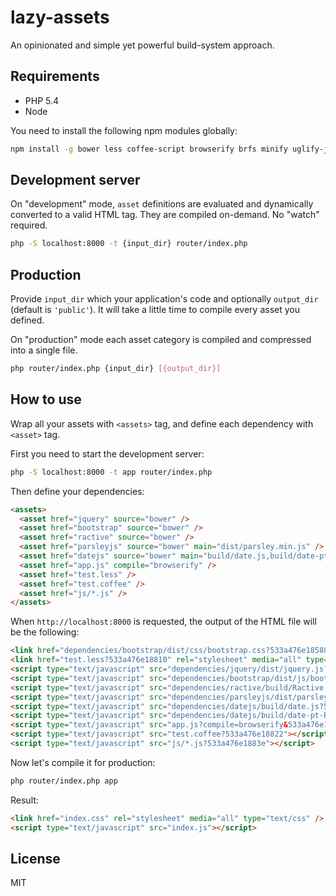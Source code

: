 lazy-assets
===

An opinionated and simple yet powerful build-system approach.

Requirements
---

- PHP 5.4
- Node

You need to install the following npm modules globally:

```bash
npm install -g bower less coffee-script browserify brfs minify uglify-js
```

Development server
---

On "development" mode, `asset` definitions are evaluated and dynamically
converted to a valid HTML tag. They are compiled on-demand. No "watch"
required.

```bash
php -S localhost:8000 -t {input_dir} router/index.php
```

Production
---

Provide `input_dir` which your application's code and optionally `output_dir`
(default is `'public'`). It will take a little time to compile every asset
you defined.

On "production" mode each asset category is compiled and compressed into a
single file.

```bash
php router/index.php {input_dir} [{output_dir}]
```

How to use
---

Wrap all your assets with `<assets>` tag, and define each dependency with
`<asset>` tag.

First you need to start the development server:

```bash
php -S localhost:8000 -t app router/index.php
```

Then define your dependencies:

```html
<assets>
  <asset href="jquery" source="bower" />
  <asset href="bootstrap" source="bower" />
  <asset href="ractive" source="bower" />
  <asset href="parsleyjs" source="bower" main="dist/parsley.min.js" />
  <asset href="datejs" source="bower" main="build/date.js,build/date-pt-BR.js" />
  <asset href="app.js" compile="browserify" />
  <asset href="test.less" />
  <asset href="test.coffee" />
  <asset href="js/*.js" />
</assets>
```

When `http://localhost:8000` is requested, the output of the HTML file will be
the following:

```html
<link href="dependencies/bootstrap/dist/css/bootstrap.css?533a476e18588" rel="stylesheet" media="all" type="text/css" />
<link href="test.less?533a476e18810" rel="stylesheet" media="all" type="text/css" />
<script type="text/javascript" src="dependencies/jquery/dist/jquery.js?533a476e184a3"></script>
<script type="text/javascript" src="dependencies/bootstrap/dist/js/bootstrap.js?533a476e1859a"></script>
<script type="text/javascript" src="dependencies/ractive/build/Ractive.js?533a476e186be"></script>
<script type="text/javascript" src="dependencies/parsleyjs/dist/parsley.min.js?533a476e18748"></script>
<script type="text/javascript" src="dependencies/datejs/build/date.js?533a476e187ba"></script>
<script type="text/javascript" src="dependencies/datejs/build/date-pt-BR.js?533a476e187d6"></script>
<script type="text/javascript" src="app.js?compile=browserify&533a476e187fa"></script>
<script type="text/javascript" src="test.coffee?533a476e18822"></script>
<script type="text/javascript" src="js/*.js?533a476e1883e"></script>
```

Now let's compile it for production:

```bash
php router/index.php app
```

Result:

```html
<link href="index.css" rel="stylesheet" media="all" type="text/css" />
<script type="text/javascript" src="index.js"></script>
```

License
---

MIT
